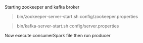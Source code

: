 Starting zookeeper and kafka broker

>bin/zookeeper-server-start.sh config/zookeeper.properties

>bin/kafka-server-start.sh config/server.properties 

Now execute consumerSpark file then run producer


